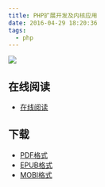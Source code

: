 ```yaml
---
title: PHP扩展开发及内核应用
date: 2016-04-29 18:20:36
tags:
  - php
---
```


![](https://ek8whxe.cloudimg.io/s/width/226/https://www.gitbook.com/cover/book/webrainsbook/walu-phpbook.jpg)

<!--more-->

## 在线阅读 ##

+ [在线阅读](https://www.gitbook.com/book/webrainsbook/walu-phpbook/details)

## 下载 ##

+ [PDF格式](https://www.gitbook.com/download/pdf/book/webrainsbook/walu-phpbook)
+ [EPUB格式](https://www.gitbook.com/download/epub/book/webrainsbook/walu-phpbook)
+ [MOBI格式](https://www.gitbook.com/download/mobi/book/webrainsbook/walu-phpbook)
